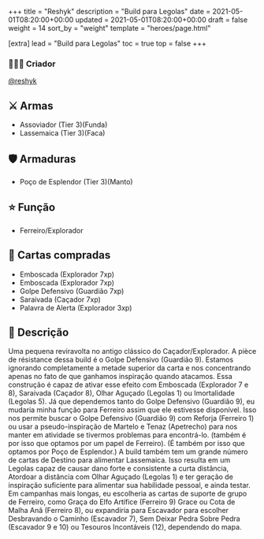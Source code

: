 +++
title = "Reshyk"
description = "Build para Legolas"
date = 2021-05-01T08:20:00+00:00
updated = 2021-05-01T08:20:00+00:00
draft = false
weight = 14
sort_by = "weight"
template = "heroes/page.html"

[extra]
lead = "Build para Legolas"
toc = true
top = false
+++

### 🙋🏻‍♂️ Criador

[@reshyk](https://www.reddit.com/r/JourneysInMiddleEarth/comments/p3whof/a_nonstandard_build_for_every_character/)

## ⚔️ Armas

- Assoviador (Tier 3)(Funda)
- Lassemaica (Tier 3)(Faca)

## 🛡️ Armaduras

- Poço de Esplendor (Tier 3)(Manto)

## ⭐️ Função

- Ferreiro/Explorador

## 🎴 Cartas compradas

- Emboscada (Explorador 7xp)
- Emboscada (Explorador 7xp)
- Golpe Defensivo (Guardião 7xp)
- Saraivada (Caçador 7xp)
- Palavra de Alerta (Explorador 3xp)

## 📖 Descrição

Uma pequena reviravolta no antigo clássico do Caçador/Explorador. A pièce de résistance dessa build é o Golpe Defensivo (Guardião 9). Estamos ignorando completamente a metade superior da carta e nos concentrando apenas no fato de que ganhamos inspiração quando atacamos. Essa construção é capaz de ativar esse efeito com Emboscada (Explorador 7 e 8), Saraivada (Caçador 8), Olhar Aguçado (Legolas 1) ou Imortalidade (Legolas 5). Já que dependemos tanto do Golpe Defensivo (Guardião 9), eu mudaria minha função para Ferreiro assim que ele estivesse disponível. Isso nos permite buscar o Golpe Defensivo (Guardião 9) com Reforja (Ferreiro 1) ou usar a pseudo-inspiração de Martelo e Tenaz (Apetrecho) para nos manter em atividade se tivermos problemas para encontrá-lo. (também é por isso que optamos por um papel de Ferreiro). (É também por isso que optamos por Poço de Esplendor.) A build também tem um grande número de cartas de Destino para alimentar Lassemaica. Isso resulta em um Legolas capaz de causar dano forte e consistente a curta distância, Atordoar a distância com Olhar Aguçado (Legolas 1) e ter geração de inspiração suficiente para alimentar sua habilidade pessoal, e ainda testar. Em campanhas mais longas, eu escolheria as cartas de suporte de grupo de Ferreiro, como Graça do Elfo Artífice (Ferreiro 9) Grace ou Cota de Malha Anã (Ferreiro 8), ou expandiria para Escavador para escolher Desbravando o Caminho (Escavador 7), Sem Deixar Pedra Sobre Pedra (Escavador 9 e 10) ou Tesouros Incontáveis (12), dependendo do mapa.
